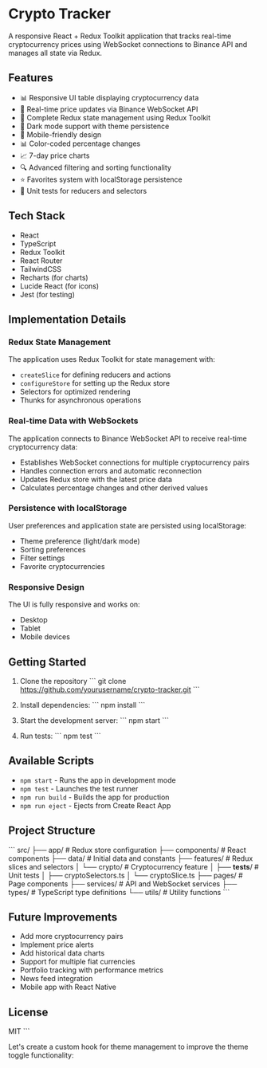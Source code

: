 # Crypto Tracker

A responsive React + Redux Toolkit application that tracks real-time cryptocurrency prices using WebSocket connections to Binance API and manages all state via Redux.

## Features

- 📊 Responsive UI table displaying cryptocurrency data
- 🔄 Real-time price updates via Binance WebSocket API
- 🧠 Complete Redux state management using Redux Toolkit
- 🌙 Dark mode support with theme persistence
- 📱 Mobile-friendly design
- 📊 Color-coded percentage changes
- 📈 7-day price charts
- 🔍 Advanced filtering and sorting functionality
- ⭐ Favorites system with localStorage persistence
- 🧪 Unit tests for reducers and selectors

## Tech Stack

- React
- TypeScript
- Redux Toolkit
- React Router
- TailwindCSS
- Recharts (for charts)
- Lucide React (for icons)
- Jest (for testing)

## Implementation Details

### Redux State Management

The application uses Redux Toolkit for state management with:
- `createSlice` for defining reducers and actions
- `configureStore` for setting up the Redux store
- Selectors for optimized rendering
- Thunks for asynchronous operations

### Real-time Data with WebSockets

The application connects to Binance WebSocket API to receive real-time cryptocurrency data:
- Establishes WebSocket connections for multiple cryptocurrency pairs
- Handles connection errors and automatic reconnection
- Updates Redux store with the latest price data
- Calculates percentage changes and other derived values

### Persistence with localStorage

User preferences and application state are persisted using localStorage:
- Theme preference (light/dark mode)
- Sorting preferences
- Filter settings
- Favorite cryptocurrencies

### Responsive Design

The UI is fully responsive and works on:
- Desktop
- Tablet
- Mobile devices

## Getting Started

1. Clone the repository
   \`\`\`
   git clone https://github.com/yourusername/crypto-tracker.git
   \`\`\`

2. Install dependencies:
   \`\`\`
   npm install
   \`\`\`

3. Start the development server:
   \`\`\`
   npm start
   \`\`\`

4. Run tests:
   \`\`\`
   npm test
   \`\`\`

## Available Scripts

- `npm start` - Runs the app in development mode
- `npm test` - Launches the test runner
- `npm run build` - Builds the app for production
- `npm run eject` - Ejects from Create React App

## Project Structure

\`\`\`
src/
├── app/              # Redux store configuration
├── components/       # React components
├── data/             # Initial data and constants
├── features/         # Redux slices and selectors
│   └── crypto/       # Cryptocurrency feature
│       ├── __tests__/  # Unit tests
│       ├── cryptoSelectors.ts
│       └── cryptoSlice.ts
├── pages/            # Page components
├── services/         # API and WebSocket services
├── types/            # TypeScript type definitions
└── utils/            # Utility functions
\`\`\`

## Future Improvements

- Add more cryptocurrency pairs
- Implement price alerts
- Add historical data charts
- Support for multiple fiat currencies
- Portfolio tracking with performance metrics
- News feed integration
- Mobile app with React Native

## License

MIT
\`\`\`

Let's create a custom hook for theme management to improve the theme toggle functionality:
